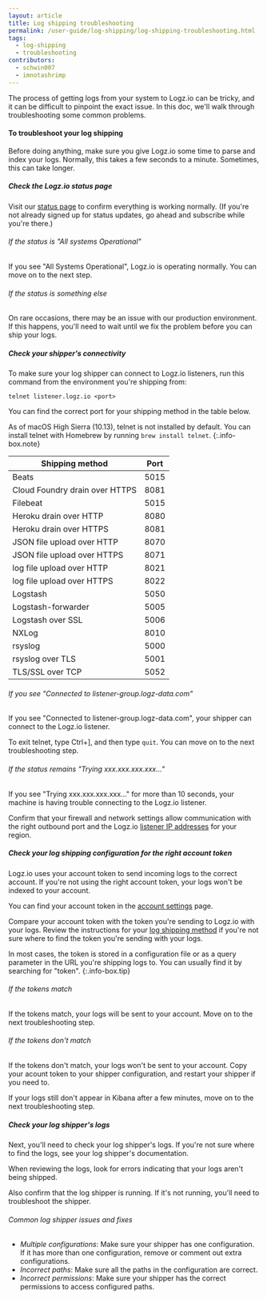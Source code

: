 ```yaml
---
layout: article
title: Log shipping troubleshooting
permalink: /user-guide/log-shipping/log-shipping-troubleshooting.html
tags:
  - log-shipping
  - troubleshooting
contributors:
  - schwin007
  - imnotashrimp
---
```


The process of getting logs from your system to Logz.io can be tricky,
and it can be difficult to pinpoint the exact issue.
In this doc, we'll walk through troubleshooting some common problems.

#### To troubleshoot your log shipping

Before doing anything,
make sure you give Logz.io some time to parse and index your logs.
Normally, this takes a few seconds to a minute.
Sometimes, this can take longer.

<div class="tasklist">

##### Check the Logz.io status page

Visit our [status page](http://status.logz.io/)
to confirm everything is working normally.
(If you're not already signed up for status updates,
go ahead and subscribe while you're there.)

###### If the status is "All systems Operational"

If you see "All Systems Operational", Logz.io is operating normally.
You can move on to the next step.

###### If the status is something else

On rare occasions, there may be an issue with our production environment.
If this happens,
you'll need to wait until we fix the problem before you can ship your logs.

##### Check your shipper's connectivity

To make sure your log shipper can connect to Logz.io listeners,
run this command from the environment you're shipping from:

```shell
telnet listener.logz.io <port>
```

You can find the correct port for your shipping method in the table below.

As of macOS High Sierra (10.13),
telnet is not installed by default.
You can install telnet with Homebrew
by running `brew install telnet`.
{:.info-box.note}

| Shipping method                         | Port |
|-----------------------------------------|------|
| Beats                                   | 5015 |
| Cloud Foundry drain over HTTPS          | 8081 |
| Filebeat                                | 5015 |
| Heroku drain over HTTP                  | 8080 |
| Heroku drain over HTTPS                 | 8081 |
| JSON file upload over HTTP              | 8070 |
| JSON file upload over HTTPS             | 8071 |
| log file upload over HTTP               | 8021 |
| log file upload over HTTPS              | 8022 |
| Logstash                                | 5050 |
| Logstash-forwarder                      | 5005 |
| Logstash over SSL                       | 5006 |
| NXLog                                   | 8010 |
| rsyslog                                 | 5000 |
| rsyslog over TLS                        | 5001 |
| TLS/SSL over TCP                        | 5052 |

###### If you see "Connected to listener-group.logz-data.com"

If you see "Connected to listener-group.logz-data.com",
your shipper can connect to the Logz.io listener.

To exit telnet, type Ctrl+], and then type `quit`.
You can move on to the next troubleshooting step.

###### If the status remains "Trying xxx.xxx.xxx.xxx..."

If you see "Trying xxx.xxx.xxx.xxx..." for more than 10 seconds,
your machine is having trouble connecting to the Logz.io listener.

Confirm that your firewall and network settings
allow communication with the right outbound port
and the Logz.io [listener IP addresses]({{site.baseurl}}/user-guide/log-shipping/listener-ip-addresses.html)
for your region.

##### Check your log shipping configuration for the right account token

Logz.io uses your account token to send incoming logs to the correct account.
If you're not using the right account token,
your logs won't be indexed to your account.

You can find your account token
in the [account settings](https://app.logz.io/#/dashboard/settings/general) page.

Compare your account token
with the token you're sending to Logz.io with your logs.
Review the instructions for your
[log shipping method](https://app.logz.io/#/dashboard/data-sources/)
if you're not sure where to find the token you're sending with your logs.

In most cases, the token is stored in a configuration file
or as a query parameter in the URL you're shipping logs to.
You can usually find it by searching for "token".
{:.info-box.tip}

###### If the tokens match

If the tokens match, your logs will be sent to your account.
Move on to the next troubleshooting step.

###### If the tokens don't match

If the tokens don't match, your logs won't be sent to your account.
Copy your acount token to your shipper configuration,
and restart your shipper if you need to.

If your logs still don't appear in Kibana after a few minutes,
move on to the next troubleshooting step.

##### Check your log shipper's logs

Next, you'll need to check your log shipper's logs.
If you're not sure where to find the logs,
see your log shipper's documentation.

When reviewing the logs,
look for errors indicating that your logs aren't being shipped.

Also confirm that the log shipper is running.
If it's not running, you'll need to troubleshoot the shipper.

###### Common log shipper issues and fixes

* _Multiple configurations_: Make sure your shipper has one configuration. If it has more than one configuration, remove or comment out extra configurations.
* _Incorrect paths_: Make sure all the paths in the configuration are correct.
* _Incorrect permissions_: Make sure your shipper has the correct permissions to access configured paths.

</div>
